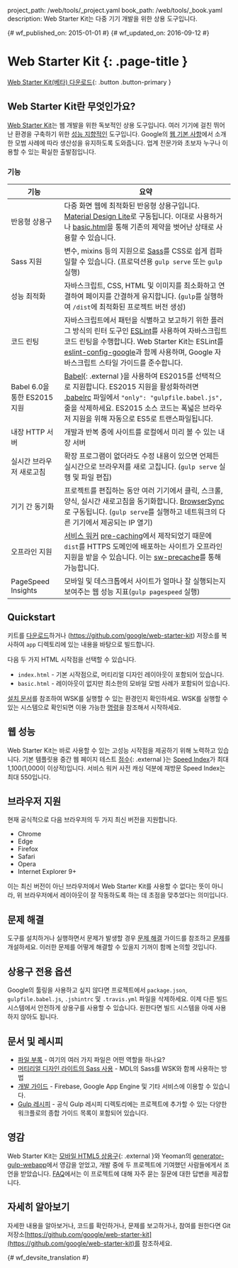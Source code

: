 project_path: /web/tools/_project.yaml
book_path: /web/tools/_book.yaml
description: Web Starter Kit는 다중 기기 개발을 위한 상용 도구입니다.

{# wf_published_on: 2015-01-01 #}
{# wf_updated_on: 2016-09-12 #}

# Web Starter Kit {: .page-title }

[Web Starter Kit(베타) 다운로드](https://github.com/google/web-starter-kit/releases/latest){: .button .button-primary }

## Web Starter Kit란 무엇인가요?

[Web Starter Kit](https://github.com/google/web-starter-kit)는 웹 개발을 위한 독보적인 상용 도구입니다. 여러 기기에 걸친 뛰어난 환경을 구축하기 위한 [성능 지향적인](#web-performance) 도구입니다. Google의 [웹 기본 사항](/web/fundamentals/)에서 소개한 모범 사례에 따라 생산성을 유지하도록 도와줍니다. 업계 전문가와 초보자 누구나 이용할 수 있는 확실한 출발점입니다.

### 기능

| 기능                                | 요약                                                                                                                                                                                                                                                     |
|----------------------------------------|-------------------------------------------------------------------------------------------------------------------------------------------------------------------------------------------------------------------------------------------------------------|
| 반응형 상용구 | 다중 화면 웹에 최적화된 반응형 상용구입니다. [Material Design Lite](http://getmdl.io)로 구동됩니다.  이대로 사용하거나 [basic.html](https://github.com/google/web-starter-kit/blob/master/app/basic.html)을 통해 기존의 제약을 벗어난 상태로 사용할 수 있습니다.                          |
| Sass 지원                           | 변수, mixins 등의 지원으로 [Sass](http://sass-lang.com/)를 CSS로 쉽게 컴파일할 수 있습니다. (프로덕션용 `gulp serve` 또는 `gulp` 실행)                                                                                                      |
| 성능 최적화               | 자바스크립트, CSS, HTML 및 이미지를 최소화하고 연결하여 페이지를 간결하게 유지합니다. (`gulp`를 실행하여 `/dist`에 최적화된 프로젝트 버전 생성)                                                                                                |
| 코드 린팅               | 자바스크립트에서 패턴을 식별하고 보고하기 위한 플러그 방식의 린터 도구인 [ESLint](http://eslint.org)를 사용하여 자바스크립트 코드 린팅을 수행합니다. Web Starter Kit는 ESLint를 [eslint-config-google](https://github.com/google/eslint-config-google)과 함께 사용하며, Google 자바스크립트 스타일 가이드를 준수합니다.                                                                                                |
| Babel 6.0을 통한 ES2015 지원                   | [Babel](https://babeljs.io/){: .external }을 사용하여 ES2015를 선택적으로 지원합니다. ES2015 지원을 활성화하려면 [.babelrc](https://github.com/google/web-starter-kit/blob/master/.babelrc) 파일에서 `"only": "gulpfile.babel.js",` 줄을 삭제하세요. ES2015 소스 코드는 폭넓은 브라우저 지원을 위해 자동으로 ES5로 트랜스파일됩니다.  |
| 내장 HTTP 서버                   | 개발과 반복 중에 사이트를 로컬에서 미리 볼 수 있는 내장 서버                                                                                                                                                                            |
| 실시간 브라우저 새로고침| 확장 프로그램이 없더라도 수정 내용이 있으면 언제든 실시간으로 브라우저를 새로 고칩니다. (`gulp serve` 실행 및 파일 편집)                                                                                                                           |
| 기기 간 동기화           | 프로젝트를 편집하는 동안 여러 기기에서 클릭, 스크롤, 양식, 실시간 새로고침을 동기화합니다. [BrowserSync](http://browsersync.io)로 구동됩니다. (`gulp serve`를 실행하고 네트워크의 다른 기기에서 제공되는 IP 열기)                       |
| 오프라인 지원                     | [서비스 워커](/web/fundamentals/getting-started/primers/service-workers) [pre-caching](https://github.com/google/web-starter-kit/blob/master/gulpfile.babel.js#L226)에서 제작되었기 때문에 `dist`를 HTTPS 도메인에 배포하는 사이트가 오프라인 지원을 받을 수 있습니다. 이는 [sw-precache](https://github.com/GoogleChrome/sw-precache/)를 통해 가능합니다.                                                                                                                                              |
| PageSpeed Insights                     | 모바일 및 데스크톱에서 사이트가 얼마나 잘 실행되는지 보여주는 웹 성능 지표(`gulp pagespeed` 실행)                                                                                                                                                    |

## Quickstart

키트를 [다운로드](https://github.com/google/web-starter-kit/releases/latest)하거나
(https://github.com/google/web-starter-kit) 저장소를 복사하여
`app` 디렉토리에 있는 내용을 바탕으로 빌드합니다.

다음 두 가지 HTML 시작점을 선택할 수 있습니다.

- `index.html` - 기본 시작점으로, 머티리얼 디자인 레이아웃이 포함되어 있습니다.
- `basic.html` - 레이아웃이 없지만 최소한의 모바일 모범 사례가 포함되어 있습니다.

[설치 문서](https://github.com/google/web-starter-kit/blob/master/docs/install.md)를 참조하여 WSK를 실행할 수 있는 환경인지 확인하세요.
WSK를 실행할 수 있는 시스템으로 확인되면 이용 가능한 [명령](https://github.com/google/web-starter-kit/blob/master/docs/commands.md)을 참조해서 시작하세요.

## 웹 성능

Web Starter Kit는 바로 사용할 수 있는 고성능 시작점을 제공하기 위해 노력하고 있습니다. 기본 템플릿용 중간 웹 페이지 테스트 [점수](http://www.webpagetest.org/result/151201_VW_XYC/){: .external }는 [Speed Index](https://sites.google.com/a/webpagetest.org/docs/using-webpagetest/metrics/speed-index)가 최대 1,100(1,000이 이상적)입니다. 서비스 워커 사전 캐싱 덕분에 재방문 Speed Index는 최대 550입니다. 

## 브라우저 지원

현재 공식적으로 다음 브라우저의 두 가지 최신 버전을 지원합니다.

* Chrome
* Edge
* Firefox
* Safari
* Opera
* Internet Explorer 9+

이는 최신 버전이 아닌 브라우저에서 Web Starter Kit를 사용할 수 없다는 뜻이 아니라, 위 브라우저에서 레이아웃이 잘 작동하도록 하는 데 초점을 맞추었다는 의미입니다.

## 문제 해결

도구를 설치하거나 실행하면서 문제가 발생할 경우 [문제 해결](https://github.com/google/web-starter-kit/wiki/Troubleshooting) 가이드를 참조하고 [문제](https://github.com/google/web-starter-kit/issues)를 개설하세요. 이러한 문제를 어떻게 해결할 수 있을지 기꺼이 함께 논의할 것입니다.

## 상용구 전용 옵션

Google의 툴링을 사용하고 싶지 않다면 프로젝트에서 `package.json`, `gulpfile.babel.js`, `.jshintrc` 및 `.travis.yml` 파일을 삭제하세요. 이제 다른 빌드 시스템에서 안전하게 상용구를 사용할 수 있습니다. 원한다면 빌드 시스템을 아예 사용하지 않아도 됩니다.

## 문서 및 레시피

* [파일 부록](https://github.com/google/web-starter-kit/blob/master/docs/file-appendix.md) - 여기의 여러 가지 파일은 어떤 역할을 하나요?
* [머티리얼 디자인 라이트의 Sass 사용](https://github.com/google/web-starter-kit/blob/master/docs/mdl-sass.md) - MDL의 Sass를 WSK와 함께 사용하는 방법
* [개발 가이드](https://github.com/google/web-starter-kit/blob/master/docs/deploy.md) - Firebase, Google App Engine 및 기타 서비스에 이용할 수 있습니다.
* [Gulp 레시피](https://github.com/gulpjs/gulp/tree/master/docs/recipes) - 공식 Gulp 레시피 디렉토리에는 프로젝트에 추가할 수 있는 다양한 워크플로의 종합 가이드 목록이 포함되어 있습니다.

## 영감

Web Starter Kit는 [모바일 HTML5 상용구](https://html5boilerplate.com/mobile/){: .external }와 Yeoman의 [generator-gulp-webapp](https://github.com/yeoman/generator-webapp)에서 영감을 얻었고, 개발 중에 두 프로젝트에 기여했던 사람들에게서 조언을 받았습니다. [FAQ](https://github.com/google/web-starter-kit/wiki/FAQ)에서는 이 프로젝트에 대해 자주 묻는 질문에 대한 답변을 제공합니다.


## 자세히 알아보기

자세한 내용을 알아보거나, 코드를 확인하거나, 문제를 보고하거나, 참여를 원한다면
Git 저장소[https://github.com/google/web-starter-kit](https://github.com/google/web-starter-kit)를 참조하세요.


{# wf_devsite_translation #}
